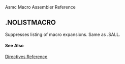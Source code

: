 Asmc Macro Assembler Reference

## .NOLISTMACRO

Suppresses listing of macro expansions. Same as .SALL.

#### See Also

[Directives Reference](readme.md)
